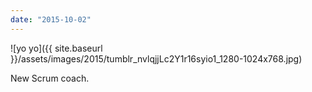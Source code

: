 ```yaml
---
date: "2015-10-02"
---
```


![yo yo]({{ site.baseurl }}/assets/images/2015/tumblr_nvlqjjLc2Y1r16syio1_1280-1024x768.jpg)

New Scrum coach.
